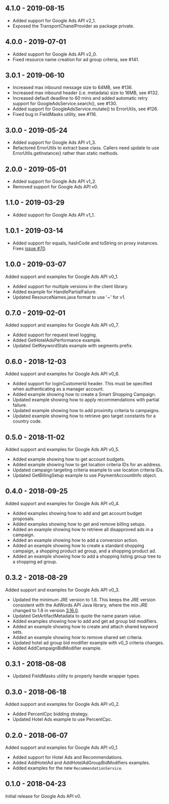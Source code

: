 4.1.0 - 2019-08-15
------------------
- Added support for Google Ads API v2_1.
- Exposed the TransportChanelProvider as package private.

4.0.0 - 2019-07-01
------------------
- Added support for Google Ads API v2_0.
- Fixed resource name creation for ad group criteria, see #141.

3.0.1 - 2019-06-10
------------------
- Increased max inbound message size to 64MB, see #136.
- Increased max inbound header (i.e. metadata) size to 16MB, see #132.
- Increased default deadline to 60 mins and added automatic retry support for
  GoogleAdsService.search(), see #130.
- Added support for GoogleAdsService.mutate() to ErrorUtils, see #126.
- Fixed bug in FieldMasks utility, see #116.

3.0.0 - 2019-05-24
------------------
- Added support for Google Ads API v1_3.
- Refactored ErrorUtils to extract base class. Callers need update to use ErrorUtils.getInstance()
rather than static methods.

2.0.0 - 2019-05-01
------------------
- Added support for Google Ads API v1_2.
- Removed support for Google Ads API v0.

1.1.0 - 2019-03-29
------------------
- Added support for Google Ads API v1_1.

1.0.1 - 2019-03-14
------------------
- Added support for equals, hashCode and toString on proxy instances.
  Fixes [issue #70](https://github.com/googleads/google-ads-java/issues/70).

1.0.0 - 2019-03-07
------------------
Added support and examples for Google Ads API v0_1.

- Added support for multiple versions in the client library.
- Added example for HandlePartialFailure.
- Updated ResourceNames.java format to use '~' for v1.

0.7.0 - 2019-02-01
------------------
Added support and examples for Google Ads API v0_7.

- Added support for request level logging.
- Added GetHotelAdsPerformance example.
- Updated GetKeywordStats example with segments prefix.

0.6.0 - 2018-12-03
------------------
Added support and examples for Google Ads API v0_6.

- Added support for loginCustomerId header. This must be specified when
  authenticating as a manager account.
- Added example showing how to create a Smart Shopping Campaign.
- Updated example showing how to apply recommendations with partial failure.
- Updated example showing how to add proximity criteria to campaigns.
- Updated example showing how to retrieve geo target constants for a country
  code.

0.5.0 - 2018-11-02
------------------
Added support and examples for Google Ads API v0_5.

- Added example showing how to get account budgets.
- Added example showing how to get location criteria IDs for an address.
- Updated campaign targeting criteria example to use location criteria IDs.
- Updated GetBillingSetup example to use PaymentAccountInfo object.

0.4.0 - 2018-09-25
------------------
Added support and examples for Google Ads API v0_4.

- Added examples showing how to add and get account budget proposals.
- Added examples showing how to get and remove billing setups.
- Added an example showing how to retrieve all disapproved ads in a campaign.
- Added an example showing how to add a conversion action.
- Added an example showing how to create a standard shopping campaign, a
  shopping product ad group, and a shopping product ad.
- Added an example showing how to add a shopping listing group tree to a
  shopping ad group.

0.3.2 - 2018-08-29
------------------
Added support and examples for Google Ads API v0_3.

- Updated the minimum JRE version to 1.8. This keeps the JRE version consistent
  with the AdWords API Java library, where the min JRE changed to 1.8 in version
  [3.16.0](https://github.com/googleads/googleads-java-lib/releases/tag/3.16.0).
- Updated GetArtifactMetadata to quote the name param value.
- Added examples showing how to add and get ad group bid modifiers.
- Added an example showing how to create and attach shared keyword sets.
- Added an example showing how to remove shared set criteria.
- Updated hotel ad group bid modifier example with v0_3 criteria changes.
- Added AddCampaignBidModifier example.

0.3.1 - 2018-08-08
------------------

- Updated FieldMasks utility to properly handle wrapper types.

0.3.0 - 2018-06-18
------------------

Added support and examples for Google Ads API v0_2.

- Added PercentCpc bidding strategy.
- Updated Hotel Ads example to use PercentCpc.

0.2.0 - 2018-06-07
------------------

Added support and examples for Google Ads API v0_1.

- Added support for Hotel Ads and Recommendations.
- Added AddHotelAd and AddHotelAdGroupBidModifiers examples.
- Added examples for the new `RecommendationService`.

0.1.0 - 2018-04-23
------------------

Initial release for Google Ads API v0.

